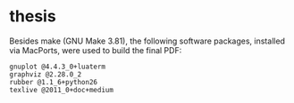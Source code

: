 # thesis

Besides make (GNU Make 3.81), the following software packages, installed via MacPorts, were used to build the final PDF:

    gnuplot @4.4.3_0+luaterm
    graphviz @2.28.0_2
    rubber @1.1_6+python26
    texlive @2011_0+doc+medium
